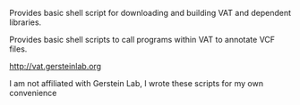 Provides basic shell script for downloading and building VAT and dependent libraries.

Provides basic shell scripts to call programs within VAT to annotate VCF files.

http://vat.gersteinlab.org

I am not affiliated with Gerstein Lab, I wrote these scripts for my own
convenience